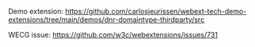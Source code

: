 Demo extension:
https://github.com/carlosjeurissen/webext-tech-demo-extensions/tree/main/demos/dnr-domaintype-thirdparty/src

WECG issue:
https://github.com/w3c/webextensions/issues/731
